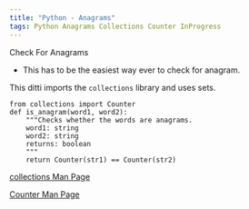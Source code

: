 ```yaml
---
title: "Python - Anagrams"
tags: Python Anagrams Collections Counter InProgress
---
```



Check For Anagrams

- This has to be the easiest way ever to check for anagram.

This ditti imports the `collections` library and uses sets.

```
from collections import Counter
def is_anagram(word1, word2):
    """Checks whether the words are anagrams.
    word1: string
    word2: string
    returns: boolean
    """
    return Counter(str1) == Counter(str2) 
```


[collections Man Page](https)


[Counter Man Page](https)
